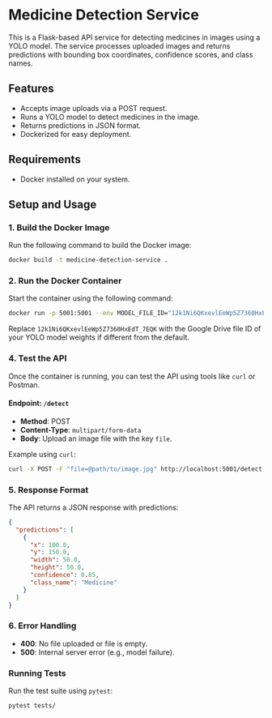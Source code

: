 # Medicine Detection Service

This is a Flask-based API service for detecting medicines in images using a YOLO model. The service processes uploaded images and returns predictions with bounding box coordinates, confidence scores, and class names.

## Features

- Accepts image uploads via a POST request.
- Runs a YOLO model to detect medicines in the image.
- Returns predictions in JSON format.
- Dockerized for easy deployment.

## Requirements

- Docker installed on your system.

## Setup and Usage

### 1. Build the Docker Image

Run the following command to build the Docker image:

```bash
docker build -t medicine-detection-service .
```

### 2. Run the Docker Container

Start the container using the following command:

```bash
docker run -p 5001:5001 --env MODEL_FILE_ID="12k1Ni6QKxevlEeWp5Z7360HxEdT_7EQK" medicine-detection-service
```

Replace `12k1Ni6QKxevlEeWp5Z7360HxEdT_7EQK` with the Google Drive file ID of your YOLO model weights if different from the default.

### 4. Test the API

Once the container is running, you can test the API using tools like `curl` or Postman.

#### Endpoint: `/detect`

- **Method**: POST
- **Content-Type**: `multipart/form-data`
- **Body**: Upload an image file with the key `file`.

Example using `curl`:

```bash
curl -X POST -F "file=@path/to/image.jpg" http://localhost:5001/detect
```

### 5. Response Format

The API returns a JSON response with predictions:

```json
{
  "predictions": [
    {
      "x": 100.0,
      "y": 150.0,
      "width": 50.0,
      "height": 50.0,
      "confidence": 0.85,
      "class_name": "Medicine"
    }
  ]
}
```

### 6. Error Handling

- **400**: No file uploaded or file is empty.
- **500**: Internal server error (e.g., model failure).

### Running Tests

Run the test suite using `pytest`:

```bash
pytest tests/
```
